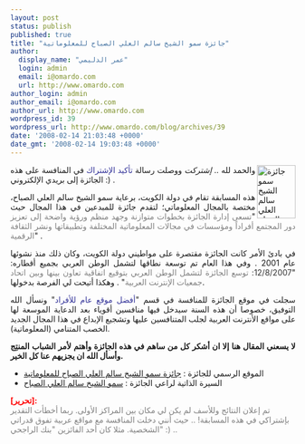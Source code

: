 ```yaml
---
layout: post
status: publish
published: true
title: "جائزة سمو الشيخ سالم العلي الصباح للمعلوماتية"
author:
  display_name: "عمر الدليمي"
  login: admin
  email: i@omardo.com
  url: http://www.omardo.com
author_login: admin
author_email: i@omardo.com
author_url: http://www.omardo.com
wordpress_id: 39
wordpress_url: http://www.omardo.com/blog/archives/39
date: '2008-02-14 21:03:48 +0000'
date_gmt: '2008-02-14 19:03:48 +0000'
---
```

<p align="justify"><img class="ngg-singlepic" src="http://www.omardo.com/blog/wp-content/uploads/assabah-awward.gif" alt="جائزة سمو الشيخ سالم العلي الصباح للمعلوماتية" width="68" height="94" align="right" /> والحمد لله .. <em>إشتركت</em> ووصلت رسالة <span style="color: #333399;">تأكيد الإشتراك</span> في المنافسة على هذه الجائزة إلى بريدي الإلكتروني :) .</p>
<p align="justify">هذه المسابقة تقام في دولة الكويت، برعاية سمو الشيخ سالم العلي الصباح، مختصة بالمجال المعلوماتي؛ لتقدم جائزة للمبدعين في هذا المجال حيث "<span style="color: #808080;">تسعى إدارة الجائزة بخطوات متوازنة وجهد منظم ورؤية واضحة إلى تعزيز دور المجتمع أفراداً ومؤسسات في مجالات المعلوماتية المختلفة وتطبيقاتها</span><!--more--><span style="color: #808080;"> ونشر الثقافة الرقمية</span>" .</p>
<p align="justify">في بادئ الأمر كانت الجائزة مقتصرة على مواطيني دولة الكويت، وكان ذلك منذ نشوئها عام 2001 . وفي هذا العام  تم توسعة نطاقها لتشمل الوطن العربي بجميع أقطاره: "<span style="color: #333333;">12/8/2007:</span><span style="color: #808080;"> توسع الجائزة لتشمل الوطن العربي بتوقيع اتفاقية تعاون بينها وبين اتحاد جمعيات الإنترنت العربية</span>" . وهكذا أتيحت لي الفرصة بدخولها.</p>
<p align="justify">سجلت في موقع الجائزة للمنافسة في قسم "<span style="color: #333399;">أفضل موقع عام للأفراد</span>" ونسأل الله التوفيق، خصوصا أن هذه السنة سيدخل فيها منافسين أقوياء بعد الدعاية الموسعة لها على مواقع الأنترنت العربية لجلب المتنافسين عليها وتشجيع الإبداع في هذا المجال الجديد الخصب المتنامي (المعلوماتية).</p>
<p align="justify"><strong>لا يسعني المقال هنا إلا ان أشكر كل من ساهم في هذه الجائزة وأهتم لأمر الشباب المنتِج وأسأل الله ان يجزيهم عنا كل الخير. </strong></p>
<ul>
<li>الموقع الرسمي للجائزة : <a href="http://www.alsabahaward.org/">جائزة سمو الشيخ سالم العلي الصباح للمعلوماتية</a></li>
<li>السيرة الذاتية لراعي الجائزة : <a title="السيرة الذاتية لسمو للشيخ سالم العلي الصباح" href="http://www.alsabahaward.org/arabic_new/intro_sheikh.php">سمو الشيخ سالم العلي الصباح</a></li>
</ul>
<p><span style="color: #ff0000;"><strong>[تحرير]:</strong></span><br />
<span style="color: #808080;"> تم إعلان النتائج وللأسف لم يكن لي مكان بين المراكز الأولى. ربما أخطأت التقدير بإشتراكي في هذه المسابقة! .. حيث أنني دخلت المنافسة مع مواقع عربية تفوق قدراتي الشخصية. مثلا كان أحد الفائزين "بنك الراجحي" :) ..</span></p>
